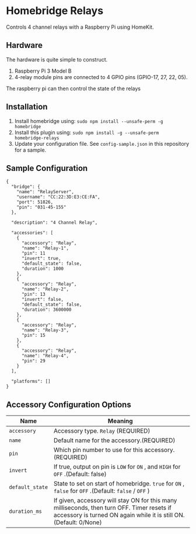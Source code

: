 # Homebridge Relays

Controls 4 channel relays with a Raspberry Pi using HomeKit.

## Hardware

The hardware is quite simple to construct.

1. Raspberry Pi 3 Model B
2. 4-relay module pins are connected to 4 GPIO pins (GPIO-17, 27, 22, 05).

The raspberry pi can then control the state of the relays

## Installation

1. Install homebridge using: `sudo npm install --unsafe-perm -g homebridge`
2. Install this plugin using: `sudo npm install -g --unsafe-perm homebridge-relays`
3. Update your configuration file. See `config-sample.json` in this repository for a sample.

## Sample Configuration

    {
      "bridge": {
        "name": "RelayServer",
        "username": "CC:22:3D:E3:CE:FA",
        "port": 51826,
        "pin": "031-45-155"
      },

      "description": "4 Channel Relay",

      "accessories": [
        {
          "accessory": "Relay",
          "name": "Relay-1",
          "pin": 11
          "invert": true,
          "default_state": false,
          "duration": 1000
        },
        {
          "accessory": "Relay",
          "name": "Relay-2",
          "pin": 13
          "invert": false,
          "default_state": false,
          "duration": 3600000
        },
        {
          "accessory": "Relay",
          "name": "Relay-3",
          "pin": 15
        },
        {
          "accessory": "Relay",
          "name": "Relay-4",
          "pin": 29
        }
      ],

      "platforms": []
    }

## Accessory Configuration Options

| Name            | Meaning                                                                                                                                                         |
|-----------------|-----------------------------------------------------------------------------------------------------------------------------------------------------------------|
| `accessory` | Accessory type. `Relay` (REQUIRED)                                                                                                                              |
| `name` | Default name for the accessory.(REQUIRED)                                                                                                                       |
| `pin` | Which pin number to use for this accessory.(REQUIRED)                                                                                                           |
| `invert` | If true, output on pin is `LOW` for `ON` , and `HIGH` for `OFF` .(Default: false)                                                                                 |
| `default_state` | State to set on start of homebridge. `true` for `ON` , `false` for `OFF` .(Default: `false` / `OFF` )                                                              |
| `duration_ms` | If given, accessory will stay ON for this many milliseconds, then turn OFF. Timer resets if accessory is turned ON again while it is still ON.(Default: 0/None) |
